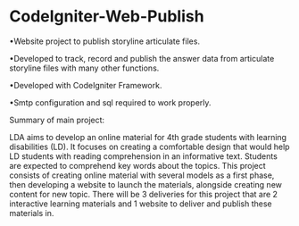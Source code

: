 # CodeIgniter-Web-Publish
 
•Website project to publish storyline articulate files.

•Developed to track, record and publish the answer data from articulate storyline files with many other functions.

•Developed with CodeIgniter Framework.

•Smtp configuration and sql required to work properly.


Summary of main project:

LDA aims to develop an online material for 4th grade students with learning disabilities (LD).
It focuses on creating a comfortable design that would help LD students with reading comprehension in an informative text.
Students are expected to comprehend key words about the topics.
This project consists of creating online material with several models as a first phase, then developing a website to launch the materials, alongside creating new content for new topic.
There will be 3 deliveries for this project that are 2 interactive learning materials and 1 website to deliver and publish these materials in.
